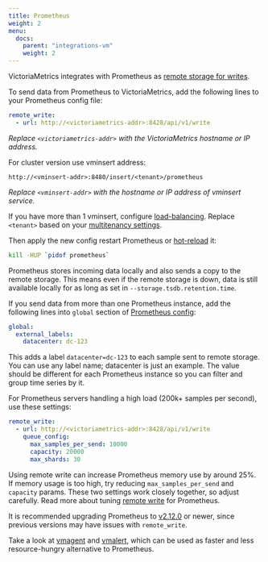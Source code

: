 ```yaml
---
title: Prometheus
weight: 2
menu:
  docs:
    parent: "integrations-vm"
    weight: 2
---
```


VictoriaMetrics integrates with Prometheus as [remote storage for writes](https://prometheus.io/docs/operating/integrations/#remote-endpoints-and-storage).

To send data from Prometheus to VictoriaMetrics, add the following lines to your Prometheus config file:
```yaml
remote_write:
  - url: http://<victoriametrics-addr>:8428/api/v1/write
```
_Replace `<victoriametrics-addr>` with the VictoriaMetrics hostname or IP address._

For cluster version use vminsert address:
```url
http://<vminsert-addr>:8480/insert/<tenant>/prometheus
```
_Replace `<vminsert-addr>` with the hostname or IP address of vminsert service._

If you have more than 1 vminsert, configure [load-balancing](https://docs.victoriametrics.com/victoriametrics/cluster-victoriametrics/#cluster-setup).
Replace `<tenant>` based on your [multitenancy settings](https://docs.victoriametrics.com/victoriametrics/cluster-victoriametrics/#multitenancy).

Then apply the new config restart Prometheus or [hot-reload](https://prometheus.io/docs/prometheus/latest/configuration/configuration/#configuration) it:
```sh
kill -HUP `pidof prometheus`
```

Prometheus stores incoming data locally and also sends a copy to the remote storage.
This means even if the remote storage is down, data is still available locally for as long as set in `--storage.tsdb.retention.time`.

If you send data from more than one Prometheus instance, add the following lines into `global` section
of [Prometheus config](https://prometheus.io/docs/prometheus/latest/configuration/configuration/#configuration-file):
```yaml
global:
  external_labels:
    datacenter: dc-123
```

This adds a label `datacenter=dc-123` to each sample sent to remote storage.
You can use any label name; datacenter is just an example. The value should be different for each Prometheus instance 
so you can filter and group time series by it.

For Prometheus servers handling a high load (200k+ samples per second), use these settings:
```yaml
remote_write:
  - url: http://<victoriametrics-addr>:8428/api/v1/write
    queue_config:
      max_samples_per_send: 10000
      capacity: 20000
      max_shards: 30
```

Using remote write can increase Prometheus memory use by around 25%. If memory usage is too high, try reducing 
`max_samples_per_send` and `capacity` params. These two settings work closely together, so adjust carefully.
Read more about tuning [remote write](https://prometheus.io/docs/practices/remote_write) for Prometheus.

It is recommended upgrading Prometheus to [v2.12.0](https://github.com/prometheus/prometheus/releases/latest) or newer,
since previous versions may have issues with `remote_write`.

Take a look at [vmagent](https://docs.victoriametrics.com/vmagent/) and [vmalert](https://docs.victoriametrics.com/vmalert/),
which can be used as faster and less resource-hungry alternative to Prometheus.